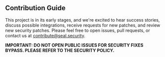 ## Contribution Guide
This project is in its early stages, and we're excited to hear success stories, discuss possible integrations, receive requests for new patches, and review new security patches. 
Please feel free to open issues, pull requests, or contact us at [contribute@seal.security](mailto:contribute@seal.security).



**IMPORTANT: DO NOT OPEN PUBLIC ISSUES FOR SECURITY FIXES BYPASS. PLEASE REFER TO THE SECURITY POLICY.**
